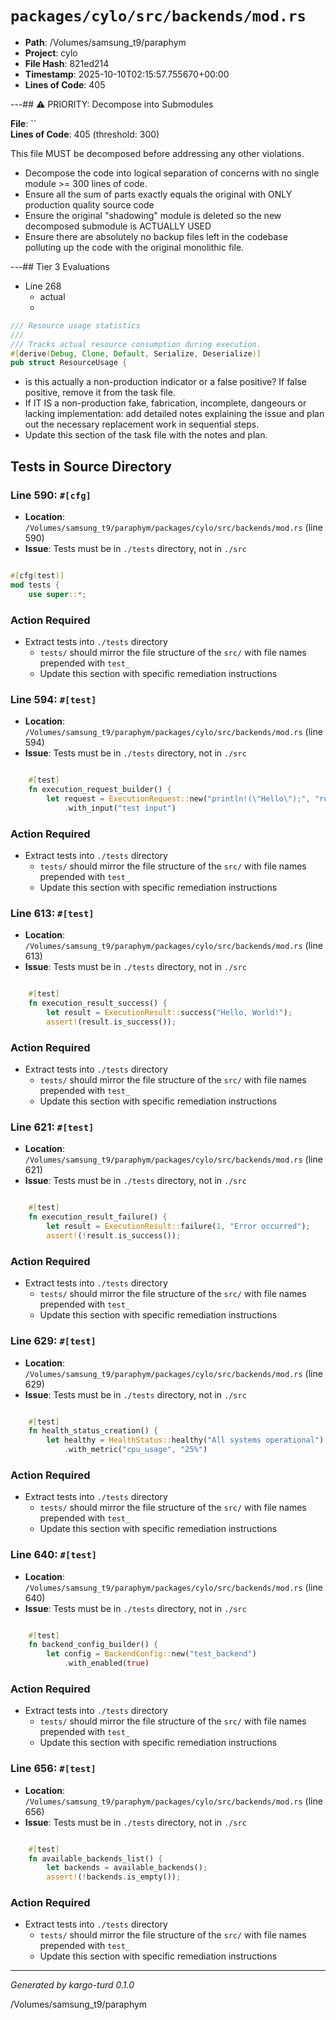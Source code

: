 # `packages/cylo/src/backends/mod.rs`

- **Path**: /Volumes/samsung_t9/paraphym
- **Project**: cylo
- **File Hash**: 821ed214  
- **Timestamp**: 2025-10-10T02:15:57.755670+00:00  
- **Lines of Code**: 405

---## ⚠️ PRIORITY: Decompose into Submodules

**File**: ``  
**Lines of Code**: 405 (threshold: 300)

This file MUST be decomposed before addressing any other violations.

- Decompose the code into logical separation of concerns with no single module >= 300 lines of code. 
- Ensure all the sum of parts exactly equals the original with ONLY production quality source code
- Ensure the original "shadowing" module is deleted so the new decomposed submodule is ACTUALLY USED
- Ensure there are absolutely no backup files left in the codebase polluting up the code with the original monolithic file.

---## Tier 3 Evaluations


- Line 268
  - actual
  - 

```rust
/// Resource usage statistics
///
/// Tracks actual resource consumption during execution.
#[derive(Debug, Clone, Default, Serialize, Deserialize)]
pub struct ResourceUsage {
```

- is this actually a non-production indicator or a false positive? If false positive, remove it from the task file.
- If IT IS a non-production fake, fabrication, incomplete, dangeours or lacking implementation: add detailed notes explaining the issue and plan out the necessary replacement work in sequential steps. 
- Update this section of the task file with the notes and plan.

## Tests in Source Directory


### Line 590: `#[cfg]`

- **Location**: `/Volumes/samsung_t9/paraphym/packages/cylo/src/backends/mod.rs` (line 590)
- **Issue**: Tests must be in `./tests` directory, not in `./src`

```rust

#[cfg(test)]
mod tests {
    use super::*;

```

### Action Required

- Extract tests into `./tests` directory
  - `tests/` should mirror the file structure of the `src/` with file names prepended with `test_`
  - Update this section with specific remediation instructions
  


### Line 594: `#[test]`

- **Location**: `/Volumes/samsung_t9/paraphym/packages/cylo/src/backends/mod.rs` (line 594)
- **Issue**: Tests must be in `./tests` directory, not in `./src`

```rust

    #[test]
    fn execution_request_builder() {
        let request = ExecutionRequest::new("println!(\"Hello\");", "rust")
            .with_input("test input")
```

### Action Required

- Extract tests into `./tests` directory
  - `tests/` should mirror the file structure of the `src/` with file names prepended with `test_`
  - Update this section with specific remediation instructions
  


### Line 613: `#[test]`

- **Location**: `/Volumes/samsung_t9/paraphym/packages/cylo/src/backends/mod.rs` (line 613)
- **Issue**: Tests must be in `./tests` directory, not in `./src`

```rust

    #[test]
    fn execution_result_success() {
        let result = ExecutionResult::success("Hello, World!");
        assert!(result.is_success());
```

### Action Required

- Extract tests into `./tests` directory
  - `tests/` should mirror the file structure of the `src/` with file names prepended with `test_`
  - Update this section with specific remediation instructions
  


### Line 621: `#[test]`

- **Location**: `/Volumes/samsung_t9/paraphym/packages/cylo/src/backends/mod.rs` (line 621)
- **Issue**: Tests must be in `./tests` directory, not in `./src`

```rust

    #[test]
    fn execution_result_failure() {
        let result = ExecutionResult::failure(1, "Error occurred");
        assert!(!result.is_success());
```

### Action Required

- Extract tests into `./tests` directory
  - `tests/` should mirror the file structure of the `src/` with file names prepended with `test_`
  - Update this section with specific remediation instructions
  


### Line 629: `#[test]`

- **Location**: `/Volumes/samsung_t9/paraphym/packages/cylo/src/backends/mod.rs` (line 629)
- **Issue**: Tests must be in `./tests` directory, not in `./src`

```rust

    #[test]
    fn health_status_creation() {
        let healthy = HealthStatus::healthy("All systems operational")
            .with_metric("cpu_usage", "25%")
```

### Action Required

- Extract tests into `./tests` directory
  - `tests/` should mirror the file structure of the `src/` with file names prepended with `test_`
  - Update this section with specific remediation instructions
  


### Line 640: `#[test]`

- **Location**: `/Volumes/samsung_t9/paraphym/packages/cylo/src/backends/mod.rs` (line 640)
- **Issue**: Tests must be in `./tests` directory, not in `./src`

```rust

    #[test]
    fn backend_config_builder() {
        let config = BackendConfig::new("test_backend")
            .with_enabled(true)
```

### Action Required

- Extract tests into `./tests` directory
  - `tests/` should mirror the file structure of the `src/` with file names prepended with `test_`
  - Update this section with specific remediation instructions
  


### Line 656: `#[test]`

- **Location**: `/Volumes/samsung_t9/paraphym/packages/cylo/src/backends/mod.rs` (line 656)
- **Issue**: Tests must be in `./tests` directory, not in `./src`

```rust

    #[test]
    fn available_backends_list() {
        let backends = available_backends();
        assert!(!backends.is_empty());
```

### Action Required

- Extract tests into `./tests` directory
  - `tests/` should mirror the file structure of the `src/` with file names prepended with `test_`
  - Update this section with specific remediation instructions
  

---

*Generated by kargo-turd 0.1.0*

/Volumes/samsung_t9/paraphym